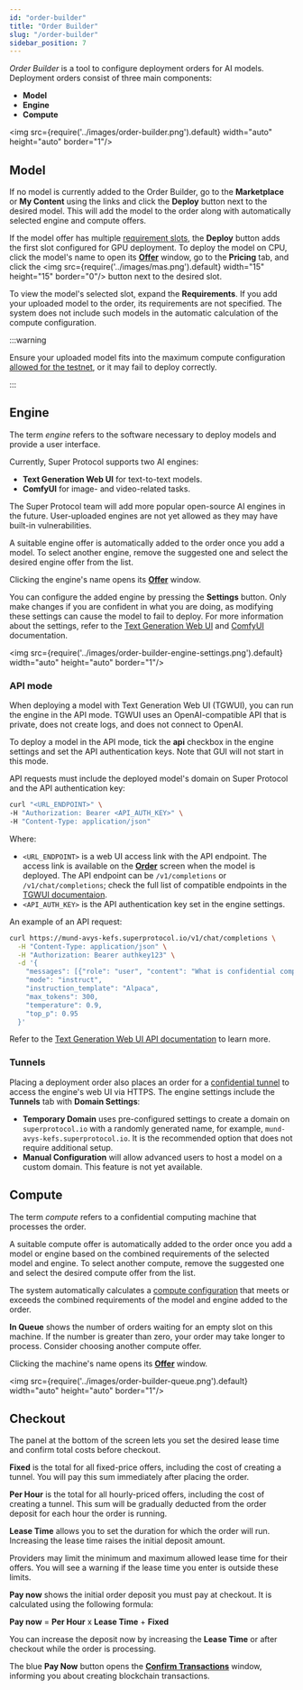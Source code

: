 ```yaml
---
id: "order-builder"
title: "Order Builder"
slug: "/order-builder"
sidebar_position: 7
---
```


_Order Builder_ is a tool to configure deployment orders for AI models. Deployment orders consist of three main components:

- **Model**
- **Engine**
- **Compute**

<img src={require('../images/order-builder.png').default} width="auto" height="auto" border="1"/>
<br/>

## Model

If no model is currently added to the Order Builder, go to the **Marketplace** or **My Content** using the links and click the **Deploy** button next to the desired model. This will add the model to the order along with automatically selected engine and compute offers.

If the model offer has multiple [requirement slots](/fundamentals/slots), the **Deploy** button adds the first slot configured for GPU deployment. To deploy the model on CPU, click the model's name to open its [**Offer**](/marketplace/models/offer) window, go to the **Pricing** tab, and click the <img src={require('../images/mas.png').default}  width="15" height="15" border="0"/> button next to the desired slot.

To view the model's selected slot, expand the **Requirements**. If you add your uploaded model to the order, its requirements are not specified. The system does not include such models in the automatic calculation of the compute configuration.

:::warning

Ensure your uploaded model fits into the maximum compute configuration [allowed for the testnet](/marketplace/limitations), or it may fail to deploy correctly.

:::

## Engine

The term _engine_ refers to the software necessary to deploy models and provide a user interface.

Currently, Super Protocol supports two AI engines:

- **Text Generation Web UI** for text-to-text models.
- **ComfyUI** for image- and video-related tasks.

The Super Protocol team will add more popular open-source AI engines in the future. User-uploaded engines are not yet allowed as they may have built-in vulnerabilities.

A suitable engine offer is automatically added to the order once you add a model. To select another engine, remove the suggested one and select the desired engine offer from the list.

Clicking the engine's name opens its [**Offer**](/marketplace/models/offer) window.

You can configure the added engine by pressing the **Settings** button. Only make changes if you are confident in what you are doing, as modifying these settings can cause the model to fail to deploy. For more information about the settings, refer to the [Text Generation Web UI](https://github.com/oobabooga/text-generation-webui/wiki) and [ComfyUI](https://docs.comfy.org/) documentation.

<img src={require('../images/order-builder-engine-settings.png').default} width="auto" height="auto" border="1"/>
<br/>

### API mode

When deploying a model with Text Generation Web UI (TGWUI), you can run the engine in the API mode. TGWUI uses an OpenAI-compatible API that is private, does not create logs, and does not connect to OpenAI.

To deploy a model in the API mode, tick the **api** checkbox in the engine settings and set the API authentication keys. Note that GUI will not start in this mode.

API requests must include the deployed model's domain on Super Protocol and the API authentication key:

```bash
curl "<URL_ENDPOINT>" \
-H "Authorization: Bearer <API_AUTH_KEY>" \
-H "Content-Type: application/json"
```

Where:

- `<URL_ENDPOINT>` is a web UI access link with the API endpoint. The access link is available on the [**Order**](/marketplace/all-orders/order) screen when the model is deployed. The API endpoint can be `/v1/completions` or `/v1/chat/completions`; check the full list of compatible endpoints in the [TGWUI documentaion](https://github.com/oobabooga/text-generation-webui/wiki/12-%E2%80%90-OpenAI-API#compatibility--not-so-compatibility).
- `<API_AUTH_KEY>` is the API authentication key set in the engine settings.

An example of an API request:

```bash
curl https://mund-avys-kefs.superprotocol.io/v1/chat/completions \
  -H "Content-Type: application/json" \
  -H "Authorization: Bearer authkey123" \
  -d '{
    "messages": [{"role": "user", "content": "What is confidential computing?"}],
    "mode": "instruct",
    "instruction_template": "Alpaca",
    "max_tokens": 300,
    "temperature": 0.9,
    "top_p": 0.95
  }'
```

Refer to the [Text Generation Web UI API documentation](https://github.com/oobabooga/text-generation-webui/wiki/12-%E2%80%90-OpenAI-API) to learn more.

### Tunnels

Placing a deployment order also places an order for a [confidential tunnel](https://docs.superprotocol.com/fundamentals/tunnels) to access the engine's web UI via HTTPS. The engine settings include the **Tunnels** tab with **Domain Settings**:

- **Temporary Domain** uses pre-configured settings to create a domain on `superprotocol.io` with a randomly generated name, for example, `mund-avys-kefs.superprotocol.io`. It is the recommended option that does not require additional setup.
- **Manual Configuration** will allow advanced users to host a model on a custom domain. This feature is not yet available.

## Compute

The term _compute_ refers to a confidential computing machine that processes the order.

A suitable compute offer is automatically added to the order once you add a model or engine based on the combined requirements of the selected model and engine. To select another compute, remove the suggested one and select the desired compute offer from the list.

The system automatically calculates a [compute configuration](/fundamentals/slots#configuration) that meets or exceeds the combined requirements of the model and engine added to the order.

**In Queue** shows the number of orders waiting for an empty slot on this machine. If the number is greater than zero, your order may take longer to process. Consider choosing another compute offer.

Clicking the machine's name opens its [**Offer**](/marketplace/models/offer) window.

<img src={require('../images/order-builder-queue.png').default} width="auto" height="auto" border="1"/>
<br/>

## Checkout

The panel at the bottom of the screen lets you set the desired lease time and confirm total costs before checkout.

**Fixed** is the total for all fixed-price offers, including the cost of creating a tunnel. You will pay this sum immediately after placing the order.

**Per Hour** is the total for all hourly-priced offers, including the cost of creating a tunnel. This sum will be gradually deducted from the order deposit for each hour the order is running.

**Lease Time** allows you to set the duration for which the order will run. Increasing the lease time raises the initial deposit amount.

Providers may limit the minimum and maximum allowed lease time for their offers. You will see a warning if the lease time you enter is outside these limits.

**Pay now** shows the initial order deposit you must pay at checkout. It is calculated using the following formula:

**Pay now** = **Per Hour** x **Lease Time** + **Fixed**

You can increase the deposit now by increasing the **Lease Time** or after checkout while the order is processing.

The blue **Pay Now** button opens the [**Confirm Transactions**](/marketplace/order-builder/checkout) window, informing you about creating blockchain transactions.